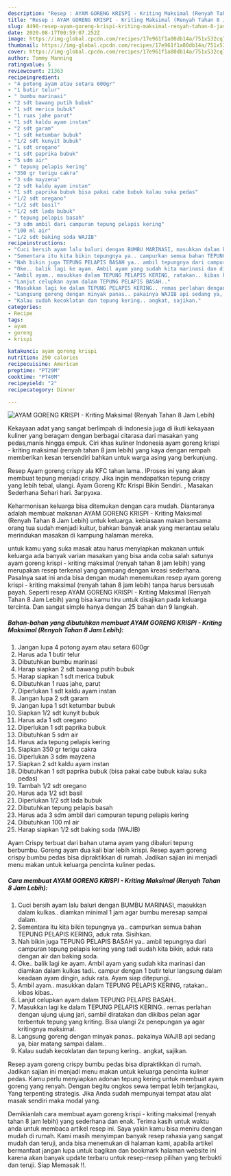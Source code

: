 ```yaml
---
description: "Resep : AYAM GORENG KRISPI - Kriting Maksimal (Renyah Tahan 8 Jam Lebih) minggu ini"
title: "Resep : AYAM GORENG KRISPI - Kriting Maksimal (Renyah Tahan 8 Jam Lebih) minggu ini"
slug: 4490-resep-ayam-goreng-krispi-kriting-maksimal-renyah-tahan-8-jam-lebih-minggu-ini
date: 2020-08-17T00:59:07.252Z
image: https://img-global.cpcdn.com/recipes/17e961f1a80db14a/751x532cq70/ayam-goreng-krispi-kriting-maksimal-renyah-tahan-8-jam-lebih-foto-resep-utama.jpg
thumbnail: https://img-global.cpcdn.com/recipes/17e961f1a80db14a/751x532cq70/ayam-goreng-krispi-kriting-maksimal-renyah-tahan-8-jam-lebih-foto-resep-utama.jpg
cover: https://img-global.cpcdn.com/recipes/17e961f1a80db14a/751x532cq70/ayam-goreng-krispi-kriting-maksimal-renyah-tahan-8-jam-lebih-foto-resep-utama.jpg
author: Tommy Manning
ratingvalue: 5
reviewcount: 21363
recipeingredient:
- "4 potong ayam atau setara 600gr"
- "1 butir telur"
- " bumbu marinasi"
- "2 sdt bawang putih bubuk"
- "1 sdt merica bubuk"
- "1 ruas jahe parut"
- "1 sdt kaldu ayam instan"
- "2 sdt garam"
- "1 sdt ketumbar bubuk"
- "1/2 sdt kunyit bubuk"
- "1 sdt oregano"
- "1 sdt paprika bubuk"
- "5 sdm air"
- " tepung pelapis kering"
- "350 gr terigu cakra"
- "3 sdm mayzena"
- "2 sdt kaldu ayam instan"
- "1 sdt paprika bubuk bisa pakai cabe bubuk kalau suka pedas"
- "1/2 sdt oregano"
- "1/2 sdt basil"
- "1/2 sdt lada bubuk"
- " tepung pelapis basah"
- "3 sdm ambil dari campuran tepung pelapis kering"
- "100 ml air"
- "1/2 sdt baking soda WAJIB"
recipeinstructions:
- "Cuci bersih ayam lalu baluri dengan BUMBU MARINASI, masukkan dalam kulkas.. diamkan minimal 1 jam agar bumbu meresap sampai dalam."
- "Sementara itu kita bikin tepungnya ya.. campurkan semua bahan TEPUNG PELAPIS KERING, aduk rata. Sisihkan."
- "Nah bikin juga TEPUNG PELAPIS BASAH ya.. ambil tepungnya dari campuran tepung pelapis kering yang tadi sudah kita bikin, aduk rata dengan air dan baking soda."
- "Oke.. balik lagi ke ayam. Ambil ayam yang sudah kita marinasi dan diamkan dalam kulkas tadi.. campur dengan 1 butir telur langsung dalam keadaan ayam dingin, aduk rata. Ayam siap ditepungi.."
- "Ambil ayam.. masukkan dalam TEPUNG PELAPIS KERING, ratakan.. kibas kibas.."
- "Lanjut celupkan ayam dalam TEPUNG PELAPIS BASAH.."
- "Masukkan lagi ke dalam TEPUNG PELAPIS KERING.. remas perlahan dengan ujung ujung jari, sambil diratakan dan dikibas pelan agar terbentuk tepung yang kriting. Bisa ulangi 2x penepungan ya agar kritingnya maksimal."
- "Langsung goreng dengan minyak panas.. pakainya WAJIB api sedang ya, biar matang sampai dalam.."
- "Kalau sudah kecoklatan dan tepung kering.. angkat, sajikan."
categories:
- Recipe
tags:
- ayam
- goreng
- krispi

katakunci: ayam goreng krispi 
nutrition: 290 calories
recipecuisine: American
preptime: "PT29M"
cooktime: "PT40M"
recipeyield: "2"
recipecategory: Dinner

---
```



![AYAM GORENG KRISPI - Kriting Maksimal (Renyah Tahan 8 Jam Lebih)](https://img-global.cpcdn.com/recipes/17e961f1a80db14a/751x532cq70/ayam-goreng-krispi-kriting-maksimal-renyah-tahan-8-jam-lebih-foto-resep-utama.jpg)

Kekayaan adat yang sangat berlimpah di Indonesia juga di ikuti kekayaan kuliner yang beragam dengan berbagai citarasa dari masakan yang pedas,manis hingga empuk. Ciri khas kuliner Indonesia ayam goreng krispi - kriting maksimal (renyah tahan 8 jam lebih) yang kaya dengan rempah memberikan kesan tersendiri bahkan untuk warga asing yang berkunjung.


Resep Ayam goreng crispy ala KFC tahan lama.. IProses ini yang akan membuat tepung menjadi crispy. Jika ingin mendapatkan tepung crispy yang lebih tebal, ulangi. Ayam Goreng Kfc Krispi Bikin Sendiri. , Masakan Sederhana Sehari hari. Загрузка.

Keharmonisan keluarga bisa ditemukan dengan cara mudah. Diantaranya adalah membuat makanan AYAM GORENG KRISPI - Kriting Maksimal (Renyah Tahan 8 Jam Lebih) untuk keluarga. kebiasaan makan bersama orang tua sudah menjadi kultur, bahkan banyak anak yang merantau selalu merindukan masakan di kampung halaman mereka.

untuk kamu yang suka masak atau harus menyiapkan makanan untuk keluarga ada banyak varian masakan yang bisa anda coba salah satunya ayam goreng krispi - kriting maksimal (renyah tahan 8 jam lebih) yang merupakan resep terkenal yang gampang dengan kreasi sederhana. Pasalnya saat ini anda bisa dengan mudah menemukan resep ayam goreng krispi - kriting maksimal (renyah tahan 8 jam lebih) tanpa harus bersusah payah.
Seperti resep AYAM GORENG KRISPI - Kriting Maksimal (Renyah Tahan 8 Jam Lebih) yang bisa kamu tiru untuk disajikan pada keluarga tercinta. Dan sangat simple hanya dengan 25 bahan dan 9 langkah.


<!--inarticleads1-->

##### Bahan-bahan yang dibutuhkan membuat AYAM GORENG KRISPI - Kriting Maksimal (Renyah Tahan 8 Jam Lebih):

1. Jangan lupa 4 potong ayam atau setara 600gr
1. Harus ada 1 butir telur
1. Dibutuhkan  bumbu marinasi
1. Harap siapkan 2 sdt bawang putih bubuk
1. Harap siapkan 1 sdt merica bubuk
1. Dibutuhkan 1 ruas jahe, parut
1. Diperlukan 1 sdt kaldu ayam instan
1. Jangan lupa 2 sdt garam
1. Jangan lupa 1 sdt ketumbar bubuk
1. Siapkan 1/2 sdt kunyit bubuk
1. Harus ada 1 sdt oregano
1. Diperlukan 1 sdt paprika bubuk
1. Dibutuhkan 5 sdm air
1. Harus ada  tepung pelapis kering
1. Siapkan 350 gr terigu cakra
1. Diperlukan 3 sdm mayzena
1. Siapkan 2 sdt kaldu ayam instan
1. Dibutuhkan 1 sdt paprika bubuk (bisa pakai cabe bubuk kalau suka pedas)
1. Tambah 1/2 sdt oregano
1. Harus ada 1/2 sdt basil
1. Diperlukan 1/2 sdt lada bubuk
1. Dibutuhkan  tepung pelapis basah
1. Harus ada 3 sdm ambil dari campuran tepung pelapis kering
1. Dibutuhkan 100 ml air
1. Harap siapkan 1/2 sdt baking soda (WAJIB)


Ayam Crispy terbuat dari bahan utama ayam yang dibaluri tepung berbumbu. Goreng ayam dua kali biar lebih krispi. Resep ayam goreng crispy bumbu pedas bisa dipraktikkan di rumah. Jadikan sajian ini menjadi menu makan untuk keluarga pencinta kuliner pedas. 

<!--inarticleads2-->

##### Cara membuat  AYAM GORENG KRISPI - Kriting Maksimal (Renyah Tahan 8 Jam Lebih):

1. Cuci bersih ayam lalu baluri dengan BUMBU MARINASI, masukkan dalam kulkas.. diamkan minimal 1 jam agar bumbu meresap sampai dalam.
1. Sementara itu kita bikin tepungnya ya.. campurkan semua bahan TEPUNG PELAPIS KERING, aduk rata. Sisihkan.
1. Nah bikin juga TEPUNG PELAPIS BASAH ya.. ambil tepungnya dari campuran tepung pelapis kering yang tadi sudah kita bikin, aduk rata dengan air dan baking soda.
1. Oke.. balik lagi ke ayam. Ambil ayam yang sudah kita marinasi dan diamkan dalam kulkas tadi.. campur dengan 1 butir telur langsung dalam keadaan ayam dingin, aduk rata. Ayam siap ditepungi..
1. Ambil ayam.. masukkan dalam TEPUNG PELAPIS KERING, ratakan.. kibas kibas..
1. Lanjut celupkan ayam dalam TEPUNG PELAPIS BASAH..
1. Masukkan lagi ke dalam TEPUNG PELAPIS KERING.. remas perlahan dengan ujung ujung jari, sambil diratakan dan dikibas pelan agar terbentuk tepung yang kriting. Bisa ulangi 2x penepungan ya agar kritingnya maksimal.
1. Langsung goreng dengan minyak panas.. pakainya WAJIB api sedang ya, biar matang sampai dalam..
1. Kalau sudah kecoklatan dan tepung kering.. angkat, sajikan.


Resep ayam goreng crispy bumbu pedas bisa dipraktikkan di rumah. Jadikan sajian ini menjadi menu makan untuk keluarga pencinta kuliner pedas. Kamu perlu menyiapkan adonan tepung kering untuk membuat ayam goreng yang renyah. Dengan begitu ongkos sewa tempat lebih terjangkau, Yang terpenting strategis. Jika Anda sudah mempunyai tempat atau alat masak sendiri maka modal yang. 

Demikianlah cara membuat ayam goreng krispi - kriting maksimal (renyah tahan 8 jam lebih) yang sederhana dan enak. Terima kasih untuk waktu anda untuk membaca artikel resep ini. Saya yakin kamu bisa meniru dengan mudah di rumah. Kami masih menyimpan banyak resep rahasia yang sangat mudah dan teruji, anda bisa menemukan di halaman kami, apabila artikel bermanfaat jangan lupa untuk bagikan dan bookmark halaman website ini karena akan banyak update terbaru untuk resep-resep pilihan yang terbukti dan teruji. Siap Memasak !!. 
